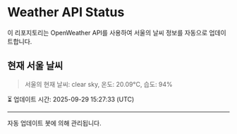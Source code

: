 
# Weather API Status

이 리포지토리는 OpenWeather API를 사용하여 서울의 날씨 정보를 자동으로 업데이트합니다.

## 현재 서울 날씨
> 서울의 현재 날씨: clear sky, 온도: 20.09°C, 습도: 94%

⏳ 업데이트 시간: 2025-09-29 15:27:33 (UTC)

---
자동 업데이트 봇에 의해 관리됩니다.
